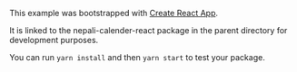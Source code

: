 This example was bootstrapped with [Create React App](https://github.com/facebook/create-react-app).

It is linked to the nepali-calender-react package in the parent directory for development purposes.

You can run `yarn install` and then `yarn start` to test your package.
